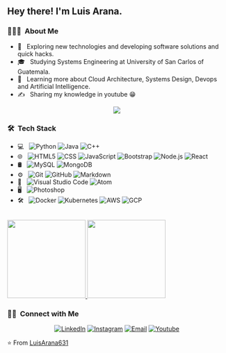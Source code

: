 <h2> Hey there! I'm Luis Arana.</h2>

<h3> 👨🏻‍💻 &nbsp;About Me </h3>

- 🤔 &nbsp; Exploring new technologies and developing software solutions and quick hacks.
- 🎓 &nbsp; Studying Systems Engineering at University of San Carlos of Guatemala.
- 🌱 &nbsp; Learning more about Cloud Architecture, Systems Design, Devops and Artificial Intelligence.
- ✍️ &nbsp; Sharing my knowledge in youtube 😁 

<p align="center">
  <img src="https://media.tenor.com/images/b7939d73d32cb3ce5e48a80dd35dc599/tenor.gif">
</p>

<h3> 🛠 &nbsp;Tech Stack</h3>

- 💻 &nbsp;
  ![Python](https://img.shields.io/badge/-Python-333333?style=flat&logo=python)
  ![Java](https://img.shields.io/badge/-Java-333333?style=flat&logo=Java&logoColor=007396)
  ![C++](https://img.shields.io/badge/-C++-333333?style=flat&logo=C%2B%2B&logoColor=00599C)
- 🌐 &nbsp;
  ![HTML5](https://img.shields.io/badge/-HTML5-333333?style=flat&logo=HTML5)
  ![CSS](https://img.shields.io/badge/-CSS-333333?style=flat&logo=CSS3&logoColor=1572B6)
  ![JavaScript](https://img.shields.io/badge/-JavaScript-333333?style=flat&logo=javascript)
  ![Bootstrap](https://img.shields.io/badge/-Bootstrap-333333?style=flat&logo=bootstrap&logoColor=563D7C)
  ![Node.js](https://img.shields.io/badge/-Node.js-333333?style=flat&logo=node.js)
  ![React](https://img.shields.io/badge/-React-333333?style=flat&logo=react)
- 🛢 &nbsp;
  ![MySQL](https://img.shields.io/badge/-MySQL-333333?style=flat&logo=mysql)
  ![MongoDB](https://img.shields.io/badge/-MongoDB-333333?style=flat&logo=mongodb)
- ⚙️ &nbsp;
  ![Git](https://img.shields.io/badge/-Git-333333?style=flat&logo=git)
  ![GitHub](https://img.shields.io/badge/-GitHub-333333?style=flat&logo=github)
  ![Markdown](https://img.shields.io/badge/-Markdown-333333?style=flat&logo=markdown)
- 🔧 &nbsp;
  ![Visual Studio Code](https://img.shields.io/badge/-Visual%20Studio%20Code-333333?style=flat&logo=visual-studio-code&logoColor=007ACC)
  ![Atom](https://img.shields.io/badge/-Atom-333333?style=flat&logo=atom&logoColor=007ACC)
- 🖥 &nbsp;
  ![Photoshop](https://img.shields.io/badge/-Photoshop-333333?style=flat&logo=adobe-photoshop)
- 🛠 &nbsp;
  ![Docker](https://img.shields.io/badge/-Docker-333333?style=flat&logo=docker)
  ![Kubernetes](https://img.shields.io/badge/-Kubernetes-333333?style=flat&logo=kubernetes)
  ![AWS](https://img.shields.io/badge/-AWS-333333?style=flat&logo=amazon)
  ![GCP](https://img.shields.io/badge/-GCP-333333?style=flat&logo=google-cloud)
<br/>

<a href="https://github.com/AVS1508">
  <img height="180em" src="https://github-readme-stats.vercel.app/api?username=LuisArana631&theme=buefy&show_icons=true" />
  <img height="180em" src="https://github-readme-stats.vercel.app/api/top-langs/?username=LuisArana631&theme=buefy&layout=compact" />
</a>

<br/>

<h3> 🤝🏻 &nbsp;Connect with Me </h3>

<p align="center">
<a href="https://www.linkedin.com/in/luis-arana-a44598191/"><img alt="LinkedIn" src="https://img.shields.io/badge/LinkedIn-Luis%20Arana-blue?style=flat-square&logo=linkedin"></a>
<a href="https://www.instagram.com/luis_fer631/"><img alt="Instagram" src="https://img.shields.io/badge/Instagram-luis__fer631-blue?style=flat-square&logo=instagram"></a>
<a href="mailto:luarana631@gmail.com"><img alt="Email" src="https://img.shields.io/badge/Email-luarana631@gmail.com-blue?style=flat-square&logo=gmail"></a>
<a href="https://www.youtube.com/channel/UCglXczWYAsCmJmY_iTXzSxQ"><img alt="Youtube" src="https://img.shields.io/badge/Youtube-Bloc%20de%20notas-blue?style=flat-square&logo=youtube"></a>
</p>

⭐️ From [LuisArana631](https://github.com/LuisArana631)

